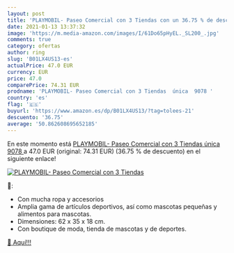 ```yaml
---
layout: post
title: 'PLAYMOBIL- Paseo Comercial con 3 Tiendas con un 36.75 % de descuento'
date: 2021-01-13 13:37:32
image: 'https://m.media-amazon.com/images/I/61Do65pHyEL._SL200_.jpg'
comments: true
category: ofertas
author: ring
slug: 'B01LX4US13-es'
actualPrice: 47.0 EUR
currency: EUR
price: 47.0
comparePrice: 74.31 EUR
prodname: 'PLAYMOBIL- Paseo Comercial con 3 Tiendas  única  9078 '
country: 'es'
flag: '🇪🇸'
buyurl: 'https://www.amazon.es/dp/B01LX4US13/?tag=tolees-21'
descuento: '36.75'
average: '50.862608695652185'
---
```


En este momento está [PLAYMOBIL- Paseo Comercial con 3 Tiendas  única  9078 ](https://www.amazon.es/dp/B01LX4US13/?tag=tolees-21) a 47.0 EUR (original: 74.31 EUR) (36.75 %  de descuento) en el siguiente enlace!

[![PLAYMOBIL- Paseo Comercial con 3 Tiendas](https://m.media-amazon.com/images/I/61Do65pHyEL._SL200_.jpg)](https://www.amazon.es/dp/B01LX4US13/?tag=tolees-21)

🔎:

- Con mucha ropa y accesorios
- Amplia gama de artículos deportivos, así como mascotas pequeñas y alimentos para mascotas.
- Dimensiones: 62 x 35 x 18 cm.
- Con boutique de moda, tienda de mascotas y de deportes.

[🛒 Aquí!!!](https://www.amazon.es/dp/B01LX4US13/?tag=tolees-21)
